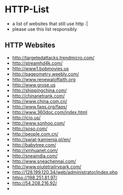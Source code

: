 # HTTP-List
- a list of websites that still use http :|
- please use this list responsibly

## HTTP Websites
- http://targetedattacks.trendmicro.com/
- http://streamhd4k.com/
- http://www1.bobmovies.us
- http://pageometry.weebly.com/
- http://www.renewaloffaith.org
- http://www.grose.us
- http://shippingchina.com/
- http://chinanetrank.com/
- http://www.china.com.cn/
- http://www.faqs.org/faqs/
- http://www.360doc.com/index.html
- http://icio.us/
- http://www.sonhoo.com/
- http://soso.com/
- http://people.com.cn/
- http://swiat-kamienia.pl/en/
- http://babytree.com/
- http://xinhuanet.com/
- http://sneaindia.com/
- http://www.sneachennai.com/
- http://www.piutetrailrvpark.com/
- http://128.199.120.34/web/administrator/index.php
- https://198.251.81.97/
- http://54.208.216.92/
- 
